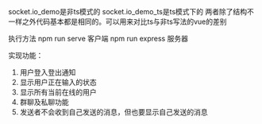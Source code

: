socket.io_demo是非ts模式的
socket.io_demo_ts是ts模式下的
两者除了结构不一样之外代码基本都是相同的。可以用来对比ts与非ts写法的vue的差别

执行方法
npm run serve 客户端
npm run express 服务器

实现功能：
1.	用户登入登出通知
2.	显示用户正在输入的状态
3.	显示所有当前在线的用户
4.	群聊及私聊功能
5.	发送者不会收到自己发送的消息，但也要显示自己发送的消息
